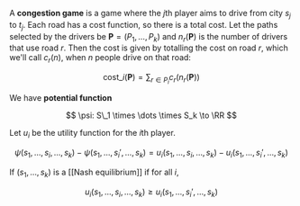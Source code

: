 A **congestion game** is a game where the $j$th player aims to drive from city $s_j$ to $t_j$. Each road has a cost function, so there is a total cost. Let the paths selected by the drivers be $\mathbf{P} = (P_1, \dots, P_k)$ and $n_r(\mathbf{P})$ is the number of drivers that use road $r$. Then the cost is given by totalling the cost on road $r$, which we'll call $c_r(n)$, when $n$ people drive on that road:

$$
\mathsf{cost}\_i(\mathbf{P}) = \sum_{r \in P_i} c_r(n_r(\mathbf{P}))
$$

We have **potential function**

$$
\psi: S\_1 \times \dots \times S_k \to \RR
$$

Let $u_i$ be the utility function for the $i$th player.

$$
\psi(s_1, \dots, s_i, \dots, s_k) - \psi(s_1, \dots, s_i', \dots, s_k) = u_i(s_1, \dots, s_i, \dots, s_k) - u_i(s_1, \dots, s_i', \dots, s_k)
$$

If $(s_1, \dots, s_k)$ is a [[Nash equilibrium]] if for all $i$,

$$
u_i(s_1, \dots, s_i, \dots, s_k) \geqslant u_i(s_1, \dots, s_i', \dots, s_k)
$$